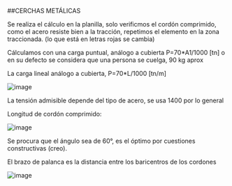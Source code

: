 ##CERCHAS METÁLICAS

Se realiza el cálculo en la planilla, solo verificmos el cordón comprimido, como el acero resiste bien a la tracción, repetimos el elemento en la zona traccionada. (lo que está en letras rojas se cambia)

Cálculamos con una carga puntual, análogo a cubierta P=70*A1/1000 [tn] o en su defecto se considera que una persona se cuelga, 90 kg aprox

La carga lineal análogo a cubierta, P=70*L/1000 [tn/m]

![image](https://github.com/miligalarza/FUNDAMENTA-ING/assets/143607366/30ff0b40-c208-43c2-94b4-7b3b93a36ca5)

La tensión admisible depende del tipo de acero, se usa 1400 por lo general

Longitud de cordón comprimido:

![image](https://github.com/miligalarza/FUNDAMENTA-ING/assets/143607366/b3fcff9a-6e2b-4bc5-895d-75fa5ee70c6f)

Se procura que el ángulo sea de 60°, es el óptimo por cuestiones constructivas (creo).

El brazo de palanca es la distancia entre los baricentros de los cordones 

![image](https://github.com/miligalarza/FUNDAMENTA-ING/assets/143607366/5afd3751-e8e7-40cf-896a-4dbc2ebd6ade)

